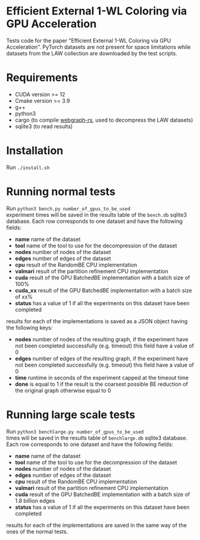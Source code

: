 # Efficient External 1-WL Coloring via GPU Acceleration
Tests code for the paper "Efficient External 1-WL Coloring via GPU Acceleration". PyTorch datasets are not present for space limitations while datasets from the LAW collection are downloaded by the test scripts.

# Requirements
- CUDA version >= 12
- Cmake version >= 3.9
- g++
- python3
- cargo (to compile [webgraph-rs](https://github.com/vigna/webgraph-rs), used to decompress the LAW datasets)
- sqlite3 (to read results)
  
# Installation
Run 
`./install.sh`
# Running normal tests
Run `python3 bench.py number_of_gpus_to_be_used`  
experiment times will be saved in the results table of the `bench.db` sqlite3 database. Each row corresponds to one dataset and have the following fields:

- **name** name of the dataset
- **tool** name of the tool to use for the decompression of the dataset
- **nodes** number of nodes of the dataset
- **edges** number of edges of the dataset
- **cpu** result of the RandomBE CPU implementation
- **valmari** result of the partition refinement CPU implementation
- **cuda** result of the GPU BatchedBE implementation with a batch size of 100%
- **cuda_xx** result of the GPU BatchedBE implementation with a batch size of xx%
- **status** has a value of 1 if all the experiments on this dataset have been completed

results for each of the implementations is saved as a JSON object having the following keys:

- **nodes** number of nodes of the resulting graph, if the experiment have not been completed successfully (e.g. timeout) this field have a value of 0
- **edges** number of edges of the resulting graph, if the experiment have not been completed successfully (e.g. timeout) this field have a value of 0
- **time** runtime in seconds of the experiment capped at the timeout time
- **done** is equal to 1 if the result is the coarsest possible BE reduction of the original graph otherwise equal to 0
  
# Running large scale tests
Run `python3 benchlarge.py number_of_gpus_to_be_used`  
times will be saved in the results table of `benchlarge.db` sqlite3 database. Each row corresponds to one dataset and have the following fields:

- **name** name of the dataset
- **tool** name of the tool to use for the decompression of the dataset
- **nodes** number of nodes of the dataset
- **edges** number of edges of the dataset
- **cpu** result of the RandomBE CPU implementation
- **valmari** result of the partition refinement CPU implementation
- **cuda** result of the GPU BatchedBE implementation with a batch size of 1.8 billion edges
- **status** has a value of 1 if all the experiments on this dataset have been completed

results for each of the implementations are saved in the same way of the ones of the normal tests.
